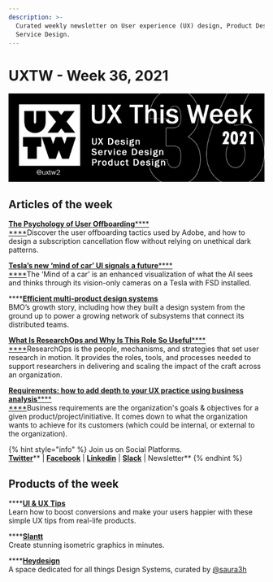 ```yaml
---
description: >-
  Curated weekly newsletter on User experience (UX) design, Product Design and
  Service Design.
---
```


# UXTW - Week 36, 2021

![UXThisWeek - Issue #36 September, 2021](../.gitbook/assets/uxtw-banner-2021-36.jpg)

## Articles of the week

****[**The Psychology of User Offboarding**](https://growth.design/case-studies/adobe-cancel-subscription/?ref=uxthisweek)****[****\
****](https://airbnb.design/evolving-by-design/?ref=uxthisweek)Discover the user offboarding tactics used by Adobe, and how to design a subscription cancellation flow without relying on unethical dark patterns.

****[**Tesla’s new ‘mind of car’ UI signals a future**](https://uxdesign.cc/teslas-new-mind-of-car-ui-signals-a-future-we-re-not-prepared-for-c38a6212c32)****[****\
****](https://uxplanet.org/10-simple-tips-to-improve-user-testing-6a86c84e2794/?ref=uxthisweek)The ‘Mind of a car’ is an enhanced visualization of what the AI sees and thinks through its vision-only cameras on a Tesla with FSD installed.

****[**Efficient multi-product design systems**](https://www.invisionapp.com/talks/design-systems-with-bmo-june-2021)\
BMO’s growth story, including how they built a design system from the ground up to power a growing network of subsystems that connect its distributed teams.

****[**What Is ResearchOps and Why Is This Role So Useful**](https://www.uxpin.com/studio/blog/what-is-researchops/)****[****\
****](https://productcoalition.com/product-discovery-playbook-a579bbe3e572/?ref=uxthisweek)ResearchOps is the people, mechanisms, and strategies that set user research in motion. It provides the roles, tools, and processes needed to support researchers in delivering and scaling the impact of the craft across an organization.

****[**Requirements: how to add depth to your UX practice using business analysis**](https://bootcamp.uxdesign.cc/requirements-how-to-add-depth-to-your-ux-practice-using-business-analysis-93fe8c6fe8c4)****[****\
****](https://uxdesign.cc/how-bob-moog-brought-usability-heuristics-to-the-electronic-synthesizer-a6797a3a9192)Business requirements are the organization's goals & objectives for a given product/project/initiative. It comes down to what the organization wants to achieve for its customers (which could be internal, or external to the organization).

{% hint style="info" %}
Join us on Social Platforms. \
[**Twitter**](https://twitter.com/uxtw2)** | **[**Facebook**](https://www.facebook.com/webusabilityandux)** | **[**Linkedin**](https://www.linkedin.com/groups/1875717/)** | **[**Slack**](https://join.slack.com/t/uxthisweek/shared\_invite/zt-szpdweo1-d78hso8FppFcI68Xue\_9Yw)** | Newsletter**
{% endhint %}

## Products of the week

****[**UI & UX Tips**](https://www.uidesign.tips/ux-tips?ref=uxthisweek)\
Learn how to boost conversions and make your users happier with these simple UX tips from real-life products.

****[**Slantt**](https://slantt.co/?ref=uxthisweek)\
Create stunning isometric graphics in minutes.

****[**Heydesign**](https://heydesign.systems/?ref=uxthisweek)\
&#x20;A space dedicated for all things Design Systems, curated by [@saura3h](https://twitter.com/saura3h)&#x20;
